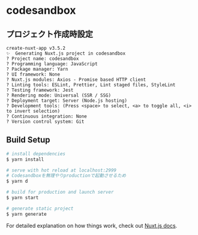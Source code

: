 # codesandbox

## プロジェクト作成時設定
```
create-nuxt-app v3.5.2
✨  Generating Nuxt.js project in codesandbox
? Project name: codesandbox
? Programming language: JavaScript
? Package manager: Yarn
? UI framework: None
? Nuxt.js modules: Axios - Promise based HTTP client
? Linting tools: ESLint, Prettier, Lint staged files, StyleLint
? Testing framework: Jest
? Rendering mode: Universal (SSR / SSG)
? Deployment target: Server (Node.js hosting)
? Development tools: (Press <space> to select, <a> to toggle all, <i> to invert selection)
? Continuous integration: None
? Version control system: Git
```

## Build Setup

```bash
# install dependencies
$ yarn install

# serve with hot reload at localhost:2999
# Codesandboxを無理やりproductionで起動させるため
$ yarn d

# build for production and launch server
$ yarn start

# generate static project
$ yarn generate
```

For detailed explanation on how things work, check out [Nuxt.js docs](https://nuxtjs.org).
